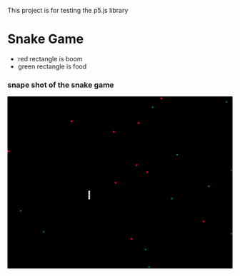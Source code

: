 This project is for testing the p5.js library

# Snake Game
- red rectangle is boom
- green rectangle is food


### snape shot of the snake game
![](snake..png)
